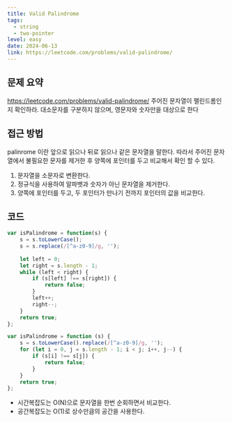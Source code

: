 ```yaml
---
title: Valid Palindrome
tags:
  - string
  - two-pointer
level: easy
date: 2024-06-13
link: https://leetcode.com/problems/valid-palindrome/
---
```


## 문제 요약

https://leetcode.com/problems/valid-palindrome/
주어진 문자열이 팰린드롬인지 확인하라. 대소문자를 구분하지 않으며, 영문자와 숫자만을 대상으로 한다

## 접근 방법

palinrome 이란 앞으로 읽으나 뒤로 읽으나 같은 문자열을 말한다. 
따라서 주어진 문자열에서 불필요한 문자를 제거한 후 양쪽에 포인터를 두고 비교해서 확인 할 수 있다.

1. 문자열을 소문자로 변환한다.
2. 정규식을 사용하여 알파벳과 숫자가 아닌 문자열을 제거한다.
3. 양쪽에 포인터를 두고, 두 포인터가 만나기 전까지 포인터의 값을 비교한다.

## 코드

```js
var isPalindrome = function(s) {
    s = s.toLowerCase();
    s = s.replace(/[^a-z0-9]/g, '');
    
    let left = 0;
    let right = s.length - 1;
    while (left < right) {
        if (s[left] !== s[right]) {
            return false;
        }
        left++;
        right--;
    }
    return true;
};
```

```js
var isPalindrome = function (s) {
    s = s.toLowerCase().replace(/[^a-z0-9]/g, '');
    for (let i = 0, j = s.length - 1; i < j; i++, j--) {
        if (s[i] !== s[j]) {
            return false;
        }
    }
    return true;
};
```

- 시간복잡도는 O(N)으로 문자열을 한번 순회하면서 비교한다.
- 공간복잡도는 O(1)로 상수만큼의 공간을 사용한다.
